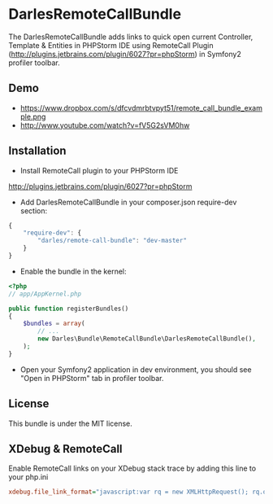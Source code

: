 DarlesRemoteCallBundle
=============

The DarlesRemoteCallBundle adds links to quick open current Controller, Template & Entities in PHPStorm IDE
using RemoteCall Plugin (http://plugins.jetbrains.com/plugin/6027?pr=phpStorm) in Symfony2 profiler toolbar.

Demo
----

* https://www.dropbox.com/s/dfcvdmrbtvpyt51/remote_call_bundle_example.png
* http://www.youtube.com/watch?v=fV5G2sVM0hw


Installation
------------

- Install RemoteCall plugin to your PHPStorm IDE

http://plugins.jetbrains.com/plugin/6027?pr=phpStorm

- Add DarlesRemoteCallBundle in your composer.json require-dev section:

```js
{
    "require-dev": {
        "darles/remote-call-bundle": "dev-master"
    }
}
```

- Enable the bundle in the kernel:

``` php
<?php
// app/AppKernel.php

public function registerBundles()
{
    $bundles = array(
        // ...
        new Darles\Bundle\RemoteCallBundle\DarlesRemoteCallBundle(),
    );
}
```

- Open your Symfony2 application in dev environment, you should see "Open in PHPStorm" tab in profiler toolbar.

License
-------

This bundle is under the MIT license.

XDebug & RemoteCall
-------------------

Enable RemoteCall links on your XDebug stack trace by adding this line to your php.ini

``` ini
xdebug.file_link_format="javascript:var rq = new XMLHttpRequest(); rq.open('GET', 'http://localhost:8091?message=%f:%l', true); rq.send(null);"
```
